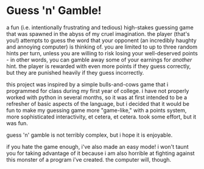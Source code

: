# Guess 'n' Gamble! 
a fun (i.e. intentionally frustrating and tedious) high-stakes guessing game that was spawned in the abyss of my cruel imagination. the player (that's you!) attempts to guess the word that your opponent (an incredibly haughty and annoying computer) is thinking of. you are limited to up to three random hints per turn, unless you are willing to risk losing your well-deserved points - in other words, you can gamble away some of your earnings for *another* hint. the player is rewarded with even more points if they guess correctly, but they are punished heavily if they guess incorrectly.  

this project was inspired by a simple bulls-and-cows game that i programmed for class during my first year of college. i have not properly worked with python in several months, so it was at first intended to be a refresher of basic aspects of the language, but i decided that it would be fun to make my guessing game more "game-like," with a points system, more sophisticated interactivity, et cetera, et cetera. took some effort, but it was fun. 

guess 'n' gamble is not terribly complex, but i hope it is enjoyable. 

if you hate the game enough, i've also made an easy mode! i won't taunt you for taking advantage of it because i am also horrible at fighting against this monster of a program i've created. the computer will, though. 
